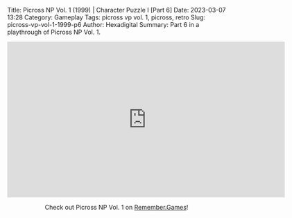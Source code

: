 Title: Picross NP Vol. 1 (1999) | Character Puzzle I [Part 6]
Date: 2023-03-07 13:28
Category: Gameplay
Tags: picross vp vol. 1,  picross,  retro
Slug: picross-vp-vol-1-1999-p6
Author: Hexadigital
Summary: Part 6 in a playthrough of Picross NP Vol. 1.

<center><iframe src="https://www.youtube.com/embed/pEy8oSsCRcE?feature=oembed" allow="accelerometer; autoplay; encrypted-media; gyroscope; picture-in-picture" width="640" height="360" frameborder="0"></iframe>

Check out Picross NP Vol. 1 on [Remember.Games](https://remember.games/game/6791/picross-np-vol-1/)!</center>